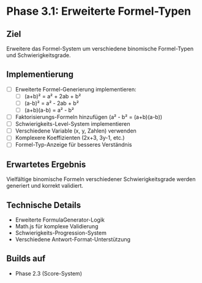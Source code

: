 # Phase 3.1: Erweiterte Formel-Typen

## Ziel
Erweitere das Formel-System um verschiedene binomische Formel-Typen und Schwierigkeitsgrade.

## Implementierung

- [ ] Erweiterte Formel-Generierung implementieren:
  - [ ] (a+b)² = a² + 2ab + b²
  - [ ] (a-b)² = a² - 2ab + b²
  - [ ] (a+b)(a-b) = a² - b²
- [ ] Faktorisierungs-Formeln hinzufügen (a² - b² = (a+b)(a-b))
- [ ] Schwierigkeits-Level-System implementieren
- [ ] Verschiedene Variable (x, y, Zahlen) verwenden
- [ ] Komplexere Koeffizienten (2x+3, 3y-1, etc.)
- [ ] Formel-Typ-Anzeige für besseres Verständnis

## Erwartetes Ergebnis
Vielfältige binomische Formeln verschiedener Schwierigkeitsgrade werden generiert und korrekt validiert.

## Technische Details
- Erweiterte FormulaGenerator-Logik
- Math.js für komplexe Validierung
- Schwierigkeits-Progression-System
- Verschiedene Antwort-Format-Unterstützung

## Builds auf
- Phase 2.3 (Score-System)

